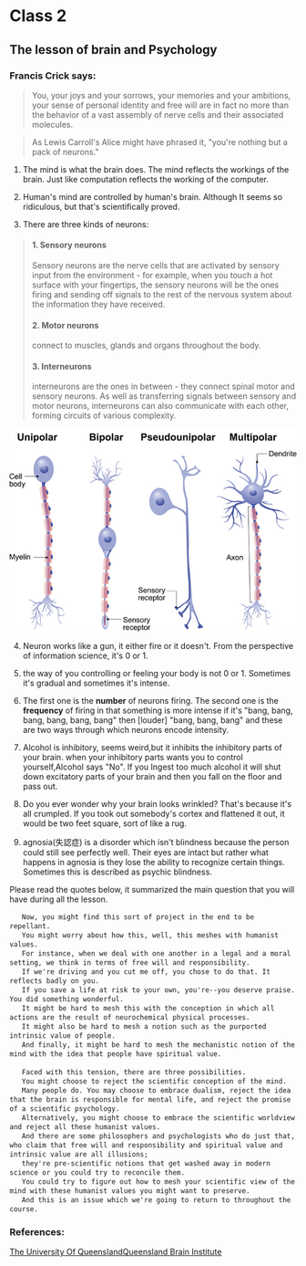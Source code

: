 Class 2
=
## The lesson of brain and  Psychology

### Francis Crick says:

>You, your joys and your sorrows, your memories and your ambitions, 
your sense of personal identity and free will are in fact no more than the behavior of a vast assembly of nerve cells and their associated molecules. 

>As Lewis Carroll's Alice might have phrased it, 
"you're nothing but a pack of neurons."




1. The mind is what the brain does. The mind reflects the workings of the brain. Just like computation reflects the working of the computer.

2. Human's mind are controlled by human's brain. Although It seems so ridiculous, but that's scientifically proved. 

3. There are three kinds of neurons:
> #### 1.  Sensory neurons
> Sensory neurons are the nerve cells that are activated by sensory input from the environment - for example, when you touch a hot surface with your fingertips, the sensory neurons will be the ones firing and sending off signals to the rest of the nervous system about the information they have received.
>#### 2.   Motor neurons  
>connect to muscles, glands and organs throughout the body. 
>#### 3.   Interneurons
>interneurons are the ones in between - they connect spinal motor and sensory neurons. As well as transferring signals between sensory and motor neurons,  interneurons can also communicate with each other, forming circuits of various complexity. 

![image](types-of-neurons-QBI.jpg)

4. Neuron works like a gun, it either fire or it doesn't. From the perspective of information science, it's 0 or 1.

5. the way of you controlling or feeling your body is not 0 or 1. Sometimes it's gradual and sometimes it's intense.

6. The first one is the __number__ of neurons firing. The second one is the **frequency** of firing in that something is more intense if it's "bang, bang, bang, bang, bang, bang" then [louder] "bang, bang, bang" and these are two ways through which neurons encode intensity.

7. Alcohol is inhibitory, seems weird,but it inhibits the inhibitory parts of your brain. when your inhibitory parts wants you to control yourself,Alcohol says "No". If you Ingest too much alcohol it will shut down excitatory parts of your brain and then you fall on the floor and pass out.

8. Do you ever wonder why your brain looks wrinkled? That's because it's all crumpled. If you took out somebody's cortex and flattened it out, it would be two feet square, sort of like a rug. 

9. agnosia(失認症) is a disorder which isn't blindness because the person could still see perfectly well. Their eyes are intact but rather what happens in agnosia is they lose the ability to recognize certain things. Sometimes this is described as psychic blindness. 


Please read the quotes below, it summarized the main question that you will have during all the lesson.
```
   Now, you might find this sort of project in the end to be repellant. 
   You might worry about how this, well, this meshes with humanist values.
   For instance, when we deal with one another in a legal and a moral setting, we think in terms of free will and responsibility. 
   If we're driving and you cut me off, you chose to do that. It reflects badly on you. 
   If you save a life at risk to your own, you're--you deserve praise. You did something wonderful. 
   It might be hard to mesh this with the conception in which all actions are the result of neurochemical physical processes. 
   It might also be hard to mesh a notion such as the purported intrinsic value of people. 
   And finally, it might be hard to mesh the mechanistic notion of the mind with the idea that people have spiritual value.

   Faced with this tension, there are three possibilities. 
   You might choose to reject the scientific conception of the mind. 
   Many people do. You may choose to embrace dualism, reject the idea that the brain is responsible for mental life, and reject the promise of a scientific psychology. 
   Alternatively, you might choose to embrace the scientific worldview and reject all these humanist values. 
   And there are some philosophers and psychologists who do just that, who claim that free will and responsibility and spiritual value and intrinsic value are all illusions; 
   they're pre-scientific notions that get washed away in modern science or you could try to reconcile them. 
   You could try to figure out how to mesh your scientific view of the mind with these humanist values you might want to preserve. 
   And this is an issue which we're going to return to throughout the course. 
```

### References:
[The University Of QueenslandQueensland Brain Institute](https://qbi.uq.edu.au/brain/brain-anatomy/types-neurons)
